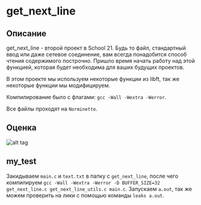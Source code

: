 # get_next_line

## Описание

get_next_line - второй проект в School 21. Будь то файл, стандартный ввод или даже сетевое соединение, вам всегда понадобится способ чтения содержимого построчно. Пришло время начать работу над этой функцией, которая будет необходима для ваших будущих проектов.

В этом проекте мы используем некоторые функции из libft, так же некоторые функции мы модифицируем.

Компилирование было с флагами: ``gcc -Wall -Wextra -Werror``.

Все файлы проходят на ``Norminette``.

## Оценка

![alt tag](https://downloader.disk.yandex.ru/preview/4631d8b6083309f4849db081d6d566546dc57a130b028c83448849e0720cf9e1/5fbc45d8/tm800Zmi4lNeiRSoOKmIZVEY-chzlEpMqJAkxRwUjdDXcUdOUxcOqVkFl1NrL_6R_nldH5qDsOawB6Or4f5vSw%3D%3D?uid=0&filename=appraisal_get_next_line.png&disposition=inline&hash=&limit=0&content_type=image%2Fpng&owner_uid=0&tknv=v2&size=2048x2048 "Оценка проекта get_next_line")

## my_test

Закидываем ``main.c`` и ``text.txt`` в папку с ``get_next_line``, после чего компилируем ``gcc -Wall -Wextra -Werror -D BUFFER_SIZE=32 get_next_line.c get_next_line_utils.c main.c``. Запускаем ``a.out``, так же можем проверить на лики с помощью команды ``leaks a.out``.
